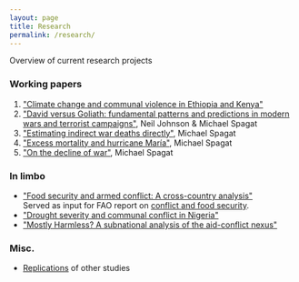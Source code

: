 ```yaml
---
layout: page
title: Research
permalink: /research/
---
```


Overview of current research projects

### Working papers

1. ["Climate change and communal violence in Ethiopia and Kenya"](https://econpapers.repec.org/paper/hicwpaper/241.htm)
2. ["David versus Goliath: fundamental patterns and predictions in modern wars and terrorist campaigns"](https://www.ucd.ie/t4cms/WP17_21.pdf), Neil Johnson & Michael Spagat
3. ["Estimating indirect war deaths directly"](https://www.researchgate.net/publication/324123499_Estimating_Indirect_War_Deaths_Directly), Michael Spagat
4. ["Excess mortality and hurricane María"](http://dx.doi.org/10.13140/RG.2.2.14013.15849), Michael Spagat
5. ["On the decline of war"](http://www.ucd.ie/t4cms/WP18_15.pdf), Michael Spagat

### In limbo
* ["Food security and armed conflict: A cross-country analysis"](http://www.fao.org/3/CA0971EN/ca0971en.pdf)<br>
    Served as input for FAO report on [conflict and food security](http://www.fao.org/3/a-i7821e.pdf).
* ["Drought severity and communal conflict in Nigeria"](https://econpapers.repec.org/paper/hicwpaper/240.htm)
* ["Mostly Harmless? A subnational analysis of the aid-conflict nexus"](https://www.ucd.ie/t4cms/WP17_28.pdf)

### Misc.
* [Replications](https://github.com/CommonEconomist/replications) of other studies

